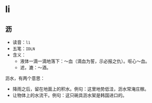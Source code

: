 # li

## 沥

- 读音：`lì`
- 五笔：`IDLN`
- 含义：
  - 液体一滴一滴地落下：～血（滴血为誓，示必报之仇）。呕心～血。
  - 滤，漉：～酒。

沥水，有两个意思：

- 降雨之后，留在地面上的积水。例句：这里地势低洼，沥水常淹庄稼。
- 让物体上的水流干。例句：这只碗具沥水架是韩国进口的。
